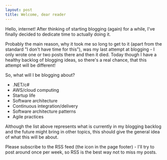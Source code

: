 ```yaml
---
layout: post
title: Welcome, dear reader
---
```


Hello, internet!
After thinking of starting blogging (again) for a while, I've finally decided to dedicate time to actually doing it.

Probably the main reason, why it took me so long to get to it (apart from the standard "I don't have time for this"), was my last attempt at blogging - I only wrote one or two posts there and then it died. Today though I have a healthy backlog of blogging ideas, so there's a real chance, that this attempt will be different!

So, what will I be blogging about?
- .NET/c#
- AWS/cloud computing
- Startup life
- Software architecture
- Continuous integration/delivery
- Software architecture patterns
- Agile practices

Although the list above represents what is currently in my blogging backlog and the future might bring in other topics, this should give the general idea of what this will be about.

Please subscribe to the RSS feed (the icon in the page footer) - I'll try to post around once per week, so RSS is the best way not to miss my posts.
